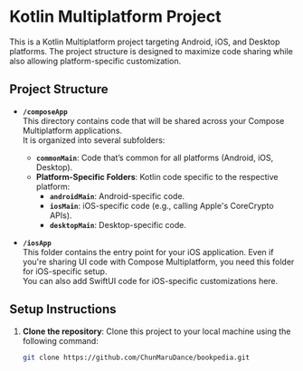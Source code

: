 # Kotlin Multiplatform Project

This is a Kotlin Multiplatform project targeting Android, iOS, and Desktop platforms. The project structure is designed to maximize code sharing while also allowing platform-specific customization.

## Project Structure

- **`/composeApp`**  
  This directory contains code that will be shared across your Compose Multiplatform applications.  
  It is organized into several subfolders:
  - **`commonMain`**: Code that’s common for all platforms (Android, iOS, Desktop).
  - **Platform-Specific Folders**: Kotlin code specific to the respective platform:
    - **`androidMain`**: Android-specific code.
    - **`iosMain`**: iOS-specific code (e.g., calling Apple's CoreCrypto APIs).
    - **`desktopMain`**: Desktop-specific code.

- **`/iosApp`**  
  This folder contains the entry point for your iOS application. Even if you're sharing UI code with Compose Multiplatform, you need this folder for iOS-specific setup.  
  You can also add SwiftUI code for iOS-specific customizations here.

## Setup Instructions

1. **Clone the repository**:
   Clone this project to your local machine using the following command:
   ```bash
   git clone https://github.com/ChunMaruDance/bookpedia.git
